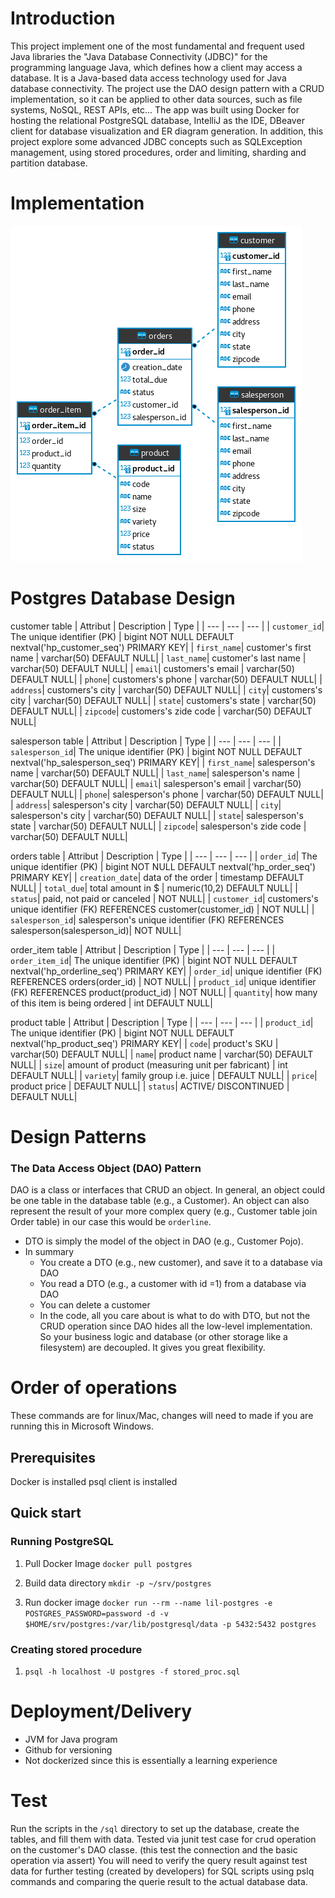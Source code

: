 # Introduction

This project implement one of the most fundamental and frequent used Java libraries the "Java Database Connectivity (JDBC)" for the programming language Java, which defines how a client may access a database. It is a Java-based data access technology used for Java database connectivity.
The project use the DAO design pattern with a CRUD implementation, so it can be applied to other data sources, such as file systems, NoSQL, REST APIs, etc... 
The app was built using Docker for hosting the relational PostgreSQL database, IntelliJ as the IDE, DBeaver client for database visualization and ER diagram generation. In addition, this project explore some advanced JDBC concepts such as SQLException management, using stored procedures, order and limiting, sharding and partition database.

# Implementation
![design er](https://github.com/jarviscanada/jarvis_data_eng_BikervensBernard/blob/jdbc/core_java/assets/ER.png?raw=true)

# Postgres Database Design

customer table
| Attribut | Description | Type |
| --- | --- | --- |
| `customer_id`| The unique identifier (PK) | bigint NOT NULL DEFAULT nextval('hp_customer_seq') PRIMARY KEY|
| `first_name`| customer's first name | varchar(50) DEFAULT NULL|
| `last_name`| customer's last name | varchar(50) DEFAULT NULL|
| `email`| customers's email | varchar(50) DEFAULT NULL|
| `phone`| customers's phone | varchar(50) DEFAULT NULL|
| `address`| customers's city | varchar(50) DEFAULT NULL|
| `city`| customers's city | varchar(50) DEFAULT NULL|
| `state`| customers's state | varchar(50) DEFAULT NULL|
| `zipcode`| customers's zide code | varchar(50) DEFAULT NULL|

salesperson table
| Attribut | Description | Type |
| --- | --- | --- |
| `salesperson_id`| The unique identifier (PK) | bigint NOT NULL DEFAULT nextval('hp_salesperson_seq') PRIMARY KEY|
| `first_name`| salesperson's name | varchar(50) DEFAULT NULL|
| `last_name`| salesperson's name | varchar(50) DEFAULT NULL|
| `email`| salesperson's email | varchar(50) DEFAULT NULL|
| `phone`| salesperson's phone | varchar(50) DEFAULT NULL|
| `address`| salesperson's city | varchar(50) DEFAULT NULL|
| `city`| salesperson's city | varchar(50) DEFAULT NULL|
| `state`| salesperson's state | varchar(50) DEFAULT NULL|
| `zipcode`| salesperson's zide code | varchar(50) DEFAULT NULL|

orders table
| Attribut | Description | Type |
| --- | --- | --- |
| `order_id`| The unique identifier (PK) | bigint NOT NULL DEFAULT nextval('hp_order_seq') PRIMARY KEY|
| `creation_date`| data of the order | timestamp DEFAULT NULL|
| `total_due`| total amount in $ | numeric(10,2) DEFAULT NULL|
| `status`| paid, not paid or canceled | NOT NULL|
| `customer_id`| customers's unique identifier (FK) REFERENCES customer(customer_id) | NOT NULL|
| `salesperson_id`| salesperson's unique identifier (FK) REFERENCES salesperson(salesperson_id)| NOT NULL|

order_item table
| Attribut | Description | Type |
| --- | --- | --- |
| `order_item_id`| The unique identifier (PK) | bigint NOT NULL DEFAULT nextval('hp_orderline_seq') PRIMARY KEY|
| `order_id`| unique identifier (FK) REFERENCES orders(order_id) | NOT NULL|
| `product_id`| unique identifier (FK) REFERENCES product(product_id) | NOT NULL|
| `quantity`| how many of this item is being ordered | int DEFAULT NULL|

product table
| Attribut | Description | Type |
| --- | --- | --- |
| `product_id`| The unique identifier (PK) | bigint NOT NULL DEFAULT nextval('hp_product_seq') PRIMARY KEY|
| `code`| product's SKU | varchar(50) DEFAULT NULL|
| `name`| product name | varchar(50) DEFAULT NULL|
| `size`| amount of product (measuring unit per fabricant) | int DEFAULT NULL|
| `variety`| family group i.e. juice | DEFAULT NULL|
| `price`| product price | DEFAULT NULL|
| `status`| ACTIVE/ DISCONTINUED | DEFAULT NULL|
 
# Design Patterns
### The Data Access Object (DAO) Pattern
DAO is a class or interfaces that CRUD an object. In general, an object could be one table in the database table (e.g., a Customer). An object can also represent the result of your more complex query (e.g., Customer table join Order table) in our case this would be `orderline`.
- DTO is simply the model of the object in DAO (e.g., Customer Pojo).
- In summary
    - You create a DTO (e.g., new customer), and save it to a database via DAO
    - You read a DTO (e.g., a customer with id =1) from a database via DAO
    - You can delete a customer
    - In the code, all you care about is what to do with DTO, but not the CRUD operation since DAO hides all the low-level implementation. So your business logic and database (or other storage like a filesystem) are decoupled. It gives you great flexibility.


# Order of operations
These commands are for linux/Mac, changes will need to made if you are running this in Microsoft Windows.

## Prerequisites
Docker is installed
psql client is installed

## Quick start

### Running PostgreSQL
1. Pull Docker Image
`docker pull postgres`

2. Build data directory
`mkdir -p ~/srv/postgres`

3. Run docker image
`docker run --rm --name lil-postgres -e POSTGRES_PASSWORD=password -d -v $HOME/srv/postgres:/var/lib/postgresql/data -p 5432:5432 postgres`

### Creating stored procedure
1. `psql -h localhost -U postgres -f stored_proc.sql`


# Deployment/Delivery
- JVM for Java program
- Github for versioning
- Not dockerized since this is essentially a learning experience


# Test
Run the scripts in the `/sql` directory to set up the database, create the tables, and fill them with data.
Tested via junit test case for crud operation on the customer's DAO classe. (this test the connection and the basic operation via assert)
You will need to verify the query result against test data for further testing (created by developers) for SQL scripts using pslq commands and comparing the querie result to the actual database data.
